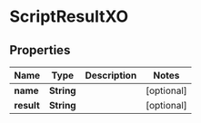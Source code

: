 
# ScriptResultXO

## Properties
Name | Type | Description | Notes
------------ | ------------- | ------------- | -------------
**name** | **String** |  |  [optional]
**result** | **String** |  |  [optional]



